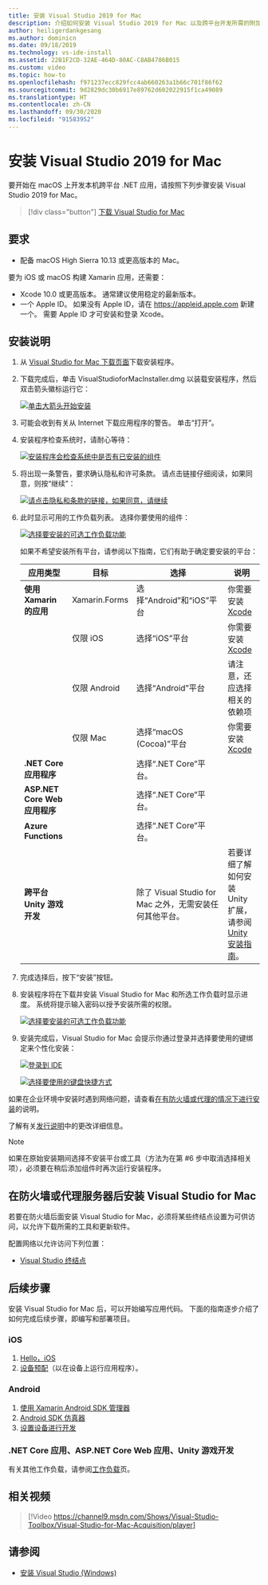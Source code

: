 ```yaml
---
title: 安装 Visual Studio 2019 for Mac
description: 介绍如何安装 Visual Studio 2019 for Mac 以及跨平台开发所需的附加组件。
author: heiligerdankgesang
ms.author: dominicn
ms.date: 09/18/2019
ms.technology: vs-ide-install
ms.assetid: 22B1F2CD-32AE-464D-80AC-C8AB4786B015
ms.custom: video
ms.topic: how-to
ms.openlocfilehash: f971237ecc829fcc4ab660263a1b66c701f86f62
ms.sourcegitcommit: 9d2829dc30b6917e89762d602022915f1ca49089
ms.translationtype: HT
ms.contentlocale: zh-CN
ms.lasthandoff: 09/30/2020
ms.locfileid: "91583952"
---
```

# <a name="install-visual-studio-2019-for-mac"></a>安装 Visual Studio 2019 for Mac

要开始在 macOS 上开发本机跨平台 .NET 应用，请按照下列步骤安装 Visual Studio 2019 for Mac。

 > [!div class="button"]
 > [下载 Visual Studio for Mac](https://visualstudio.microsoft.com/vs/mac/)

## <a name="requirements"></a>要求

- 配备 macOS High Sierra 10.13 或更高版本的 Mac。

要为 iOS 或 macOS 构建 Xamarin 应用，还需要：

- Xcode 10.0 或更高版本。 通常建议使用稳定的最新版本。
- 一个 Apple ID。 如果没有 Apple ID，请在 https://appleid.apple.com 新建一个。 需要 Apple ID 才可安装和登录 Xcode。

## <a name="installation-instructions"></a>安装说明

1. 从 [Visual Studio for Mac 下载页面](https://visualstudio.microsoft.com/vs/mac/)下载安装程序。
2. 下载完成后，单击 VisualStudioforMacInstaller.dmg 以装载安装程序，然后双击箭头徽标运行它：

    [![单击大箭头开始安装](media/install-installer-sml.png)](media/install-installer.png#lightbox)

3. 可能会收到有关从 Internet 下载应用程序的警告。 单击“打开”。
4. 安装程序检查系统时，请耐心等待：

    [![安装程序会检查系统中是否有已安装的组件](media/install-checking-sml.png)](media/install-checking.png#lightbox)

5. 将出现一条警告，要求确认隐私和许可条款。 请点击链接仔细阅读，如果同意，则按“继续”：

    [![请点击隐私和条款的链接，如果同意，请继续](media/install-privacy.png)](media/install-privacy.png#lightbox)

6. 此时显示可用的工作负载列表。 选择你要使用的组件：

    [![选择要安装的可选工作负载功能](media/install-selection.png)](media/install-selection.png#lightbox)

   如果不希望安装所有平台，请参阅以下指南，它们有助于确定要安装的平台：

   |应用类型  |目标  |选择  |说明  |
   |---------|---------|---------|---------|
   |**使用 Xamarin 的应用**| Xamarin.Forms|选择“Android”和“iOS”平台  |你需要安装 [Xcode](https://developer.apple.com/xcode/) |
   ||仅限 iOS|选择“iOS”平台|你需要安装 [Xcode](https://developer.apple.com/xcode/)|
   ||仅限 Android|选择“Android”平台|请注意，还应选择相关的依赖项|
   ||仅限 Mac|选择“macOS (Cocoa)”平台|你需要安装 [Xcode](https://developer.apple.com/xcode/)|
   |**.NET Core 应用程序**|         |选择“.NET Core”平台。|         |
   |**ASP.NET Core Web 应用程序**|         |选择“.NET Core”平台。|         |
   |**Azure Functions**|         |选择“.NET Core”平台。|         |
   |**跨平台 Unity 游戏开发**|         |除了 Visual Studio for Mac 之外，无需安装任何其他平台。| 若要详细了解如何安装 Unity 扩展，请参阅 [Unity 安装指南](./setup-vsmac-tools-unity.md)。|

7. 完成选择后，按下“安装”按钮。
8. 安装程序将在下载并安装 Visual Studio for Mac 和所选工作负载时显示进度。 系统将提示输入密码以授予安装所需的权限。

    [![选择要安装的可选工作负载功能](media/installation-progress.png)](media/installation-progress.png#lightbox)

9. 安装完成后，Visual Studio for Mac 会提示你通过登录并选择要使用的键绑定来个性化安装：

    [![登录到 IDE](media/ide-tour-2019-start-signin.png)](media/ide-tour-2019-start-signin.png#lightbox)

    [![选择要使用的键盘快捷方式](media/ide-tour-2019-keyboard-shortcut.png)](media/ide-tour-2019-keyboard-shortcut.png#lightbox)

如果在企业环境中安装时遇到网络问题，请查看[在有防火墙或代理的情况下进行安装](#install-visual-studio-for-mac-behind-a-firewall-or-proxy-server)的说明。

了解有关[发行说明](/visualstudio/releasenotes/vs2019-mac-relnotes)中的更改详细信息。

> [!NOTE]
> 如果在原始安装期间选择不安装平台或工具（方法为在第 #6 步中取消选择相关项），必须要在稍后添加组件时再次运行安装程序。

## <a name="install-visual-studio-for-mac-behind-a-firewall-or-proxy-server"></a>在防火墙或代理服务器后安装 Visual Studio for Mac

若要在防火墙后面安装 Visual Studio for Mac，必须将某些终结点设置为可供访问，以允许下载所需的工具和更新软件。

配置网络以允许访问下列位置：

- [Visual Studio 终结点](./install-behind-a-firewall-or-proxy-server.md)

## <a name="next-steps"></a>后续步骤

安装 Visual Studio for Mac 后，可以开始编写应用代码。 下面的指南逐步介绍了如何完成后续步骤，即编写和部署项目。

### <a name="ios"></a>iOS

1. [Hello，iOS](https://developer.xamarin.com/guides/ios/getting_started/hello,_iOS/)
2. [设备预配](https://developer.xamarin.com/guides/ios/getting_started/installation/device_provisioning)（以在设备上运行应用程序）。

### <a name="android"></a>Android

1. [使用 Xamarin Android SDK 管理器](https://developer.xamarin.com/guides/android/getting_started/installation/android-sdk/?ide=xs)
2. [Android SDK 仿真器](https://developer.xamarin.com/guides/android/getting_started/installation/android-emulator/)
4. [设置设备进行开发](https://developer.xamarin.com/guides/android/getting_started/installation/set_up_device_for_development/)

### <a name="net-core-apps-aspnet-core-web-apps-unity-game-development"></a>.NET Core 应用、ASP.NET Core Web 应用、Unity 游戏开发

有关其他工作负载，请参阅[工作负载](workloads.md)页。

## <a name="related-video"></a>相关视频

> [!Video https://channel9.msdn.com/Shows/Visual-Studio-Toolbox/Visual-Studio-for-Mac-Acquisition/player]

## <a name="see-also"></a>请参阅

- [安装 Visual Studio (Windows)](/visualstudio/install/install-visual-studio)